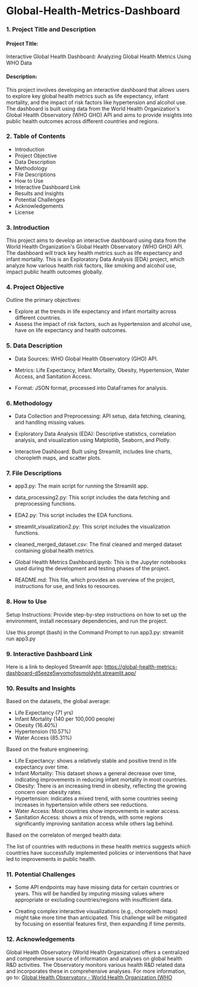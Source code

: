 # Global-Health-Metrics-Dashboard

### 1. Project Title and Description

#### Project Title: 

Interactive Global Health Dashboard: Analyzing Global Health Metrics Using WHO Data

#### Description:

This project involves developing an interactive dashboard that allows users to explore key global health metrics such as life expectancy, infant mortality, and the impact of risk factors like hypertension and alcohol use. The dashboard is built using data from the World Health Organization's Global Health Observatory (WHO GHO) API and aims to provide insights into public health outcomes across different countries and regions.

### 2. Table of Contents

- Introduction
- Project Objective
- Data Description
- Methodology
- File Descriptions
- How to Use
- Interactive Dashboard Link
- Results and Insights
- Potential Challenges
- Acknowledgements
- License

### 3. Introduction

This project aims to develop an interactive dashboard using data from the World Health Organization's Global Health Observatory (WHO GHO) API. The dashboard will track key health metrics such as life expectancy and infant mortality. This is an Exploratory Data Analysis (EDA) project, which analyze how various health risk factors, like smoking and alcohol use, impact public health outcomes globally.

### 4. Project Objective

Outline the primary objectives:
   
- Explore at the trends in life expectancy and infant mortality across different countries.
- Assess the impact of risk factors, such as hypertension and alcohol use, have on life expectancy and health outcomes.

### 5. Data Description

- Data Sources: WHO Global Health Observatory (GHO) API.

- Metrics: Life Expectancy, Infant Mortality, Obesity, Hypertension, Water Access, and Sanitation Access.

- Format: JSON format, processed into DataFrames for analysis.

### 6. Methodology

- Data Collection and Preprocessing: API setup, data fetching, cleaning, and handling missing values.

- Exploratory Data Analysis (EDA): Descriptive statistics, correlation analysis, and visualization using Matplotlib, Seaborn, and Plotly.

- Interactive Dashboard: Built using Streamlit, includes line charts, choropleth maps, and scatter plots.

### 7. File Descriptions

- app3.py: The main script for running the Streamlit app. 

- data_processing2.py: This script includes the data fetching and preprocessing functions.

- EDA2.py: This script includes the EDA functions.

- streamlit_visualization2.py: This script includes the visualization functions.

- cleaned_merged_dataset.csv: The final cleaned and merged dataset containing global health metrics.

- Global Health Metrics Dashboard.ipynb: This is the Jupyter notebooks used during the development and testing phases of the project.

- README.md: This file, which provides an overview of the project, instructions for use, and links to resources.

### 8. How to Use

Setup Instructions: Provide step-by-step instructions on how to set up the environment, install necessary dependencies, and run the project.

Use this prompt (bash) in the Command Prompt to run app3.py: streamlit run app3.py

### 9. Interactive Dashboard Link

Here is a link to deployed Streamlit app: https://global-health-metrics-dashboard-d5eeze5wyomofqsmoldyht.streamlit.app/

### 10. Results and Insights

Based on the datasets, the global average:

- Life Expectancy (71 yrs)
- Infant Mortality (140 per 100,000 people)
- Obesity (16.40%)
- Hypertension (10.57%)
- Water Access (85.31%)

Based on the feature engineering:

- Life Expectancy: shows a relatively stable and positive trend in life expectancy over time.
- Infant Mortality: This dataset shows a general decrease over time, indicating improvements in reducing infant mortality in most countries.
- Obesity: There is an increasing trend in obesity, reflecting the growing concern over obesity rates.
- Hypertension: indicates a mixed trend, with some countries seeing increases in hypertension while others see reductions.
- Water Access: Most countries show improvements in water access.
- Sanitation Access: shows a mix of trends, with some regions significantly improving sanitation access while others lag behind. 

Based on the correlaton of merged health data:

The list of countries with reductions in these health metrics suggests which countries have successfully implemented policies or interventions that have led to improvements in public health.

### 11. Potential Challenges

- Some API endpoints may have missing data for certain countries or years. This will be handled by imputing missing values where appropriate or excluding countries/regions with insufficient data.

- Creating complex interactive visualizations (e.g., choropleth maps) might take more time than anticipated. This challenge will be mitigated by focusing on essential features first, then expanding if time permits.

### 12. Acknowledgements

Global Health Observatory (World Health Organization) offers a centralized and comprehensive source of information and analyses on global health R&D activities. The Observatory monitors various health R&D related data and incorporates these in comprehensive analyses. For more information, go to: [Global Health Observatory - World Health Organization (WHO](https://www.who.int/data/gho)
